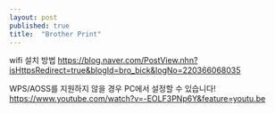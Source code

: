 ```yaml
---
layout: post
published: true
title:  "Brother Print"
---
```



wifi 설치 방법
https://blog.naver.com/PostView.nhn?isHttpsRedirect=true&blogId=bro_bick&logNo=220366068035

WPS/AOSS를 지원하지 않을 경우 PC에서 설정할 수 있습니다!
https://www.youtube.com/watch?v=-EOLF3PNp6Y&feature=youtu.be

